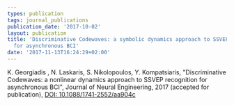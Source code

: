 ```yaml
---
types: publication
tags: journal_publications
publication_date: '2017-10-02'
layout: publication
title: 'Discriminative Codewaves: a symbolic dynamics approach to SSVEP recognition
  for asynchronous BCI'
date: '2017-11-13T16:24:29+02:00'
---
```

<p>K. Georgiadis&nbsp;, N. Laskaris, S. Nikolopoulos, Y. Kompatsiaris, "Discriminative Codewaves: a nonlinear dynamics approach to SSVEP recognition for asynchronous BCI", Journal of Neural Engineering, 2017 (accepted for publication),&nbsp;<a href="https://doi.org/10.1088/1741-2552/aa904c">DOI: 10.1088/1741-2552/aa904c</a></p>

